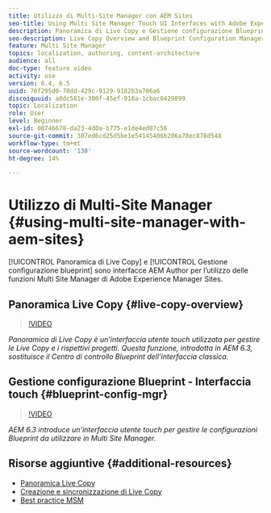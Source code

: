 ```yaml
---
title: Utilizzo di Multi-Site Manager con AEM Sites
seo-title: Using Multi Site Manager Touch UI Interfaces with Adobe Experience Manager
description: Panoramica di Live Copy e Gestione configurazione Blueprint sono interfacce con interfaccia touch abilitate per l’utilizzo con Multi Site Manager.
seo-description: Live Copy Overview and Blueprint Configuration Manager are Touch UI Enabled interfaces for working with Multi Site Manager with Adobe Experience Manager.
feature: Multi Site Manager
topics: localization, authoring, content-architecture
audience: all
doc-type: feature video
activity: use
version: 6.4, 6.5
uuid: 76f295d0-78dd-429c-9129-9182b3a706a6
discoiquuid: a0dc581e-300f-45ef-916a-1cbac0429899
topic: Localization
role: User
level: Beginner
exl-id: 00746678-da23-4d0a-b775-e1de4ed87c56
source-git-commit: 307ed6cd25d5be1e54145406b206a78ec878d548
workflow-type: tm+mt
source-wordcount: '138'
ht-degree: 14%

---
```


# Utilizzo di Multi-Site Manager {#using-multi-site-manager-with-aem-sites}

[!UICONTROL Panoramica di Live Copy] e [!UICONTROL Gestione configurazione blueprint] sono interfacce AEM Author per l’utilizzo delle funzioni Multi Site Manager di Adobe Experience Manager Sites.

## Panoramica Live Copy {#live-copy-overview}

>[!VIDEO](https://video.tv.adobe.com/v/17054/?quality=9&learn=on)

*Panoramica di Live Copy è un’interfaccia utente touch utilizzata per gestire le Live Copy e i rispettivi progetti. Questa funzione, introdotta in AEM 6.3, sostituisce il Centro di controllo Blueprint dell’interfaccia classica.*

## Gestione configurazione Blueprint - Interfaccia touch {#blueprint-config-mgr}

>[!VIDEO](https://video.tv.adobe.com/v/17056/?quality=9&learn=on)

*AEM 6.3 introduce un&#39;interfaccia utente touch per gestire le configurazioni Blueprint da utilizzare in Multi Site Manager.*

## Risorse aggiuntive {#additional-resources}

* [Panoramica Live Copy](https://helpx.adobe.com/experience-manager/6-5/sites/administering/using/msm-livecopy-overview.html)
* [Creazione e sincronizzazione di Live Copy](https://helpx.adobe.com/experience-manager/6-5/sites/administering/using/msm-livecopy.html)
* [Best practice MSM](https://helpx.adobe.com/experience-manager/6-5/sites/administering/using/msm-best-practices.html)
